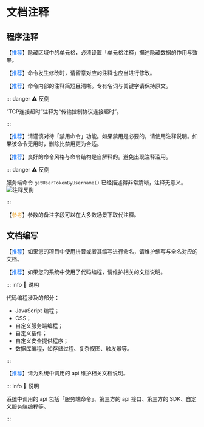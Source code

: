 # 文档注释

## 程序注释

【<font color="#1677FF">推荐</font>】隐藏区域中的单元格，必须设置「单元格注释」描述隐藏数据的作用与效果。

【<font color="#1677FF">推荐</font>】命令发生修改时，请留意对应的注释也应当进行修改。

【<font color="#1677FF">推荐</font>】命令内部的注释简短且清晰。专有名词与关键字请保持原文。

::: danger ⚠️ 反例

“TCP连接超时”注释为“传输控制协议连接超时”。

:::

【<font color="#1677FF">推荐</font>】请谨慎对待「禁用命令」功能。如果禁用是必要的，请使用注释说明。如果该命令无用时，删除比禁用更为合适。

【<font color="#1677FF">推荐</font>】良好的命令风格与命令结构是自解释的。避免出现注释滥用。

::: danger ⚠️ 反例

服务端命令 `getUserTokenByUsername()` 已经描述得非常清晰，注释无意义。
![注释反例](/standard/images/dev-base-docs-annotate.png "注释反例")

:::

【<font color="#F3AA34">参考</font>】参数的备注字段可以在大多数场景下取代注释。

## 文档编写

【<font color="#1677FF">推荐</font>】如果您的项目中使用拼音或者其缩写进行命名，请维护缩写与全名对应的文档。

【<font color="#1677FF">推荐</font>】如果您的系统中使用了代码编程，请维护相关的文档说明。

::: info 📘 说明

代码编程涉及的部分：
- JavaScript 编程；
- CSS；
- 自定义服务端编程；
- 自定义插件；
- 自定义安全提供程序；
- 数据库编程，如存储过程、复杂视图、触发器等。

:::

【<font color="#1677FF">推荐</font>】请为系统中调用的 api 维护相关文档说明。

::: info 📘 说明

系统中调用的 api 包括「服务端命令」、第三方的 api 接口、第三方的 SDK、自定义服务端编程等。

:::



